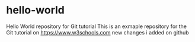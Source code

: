 # hello-world
Hello World repository for Git tutorial
This is an exmaple repository for the Git tutorial on https://www.w3schools.com
new changes i added on github

